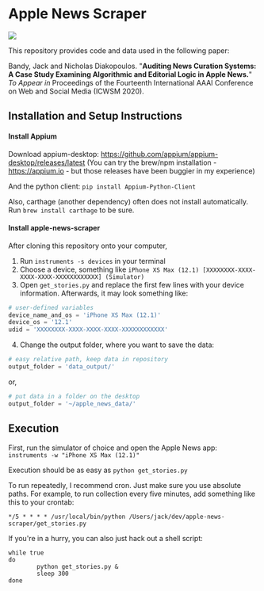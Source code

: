 # Apple News Scraper

![](Demo.gif)

This repository provides code and data used in the following paper:

Bandy, Jack and Nicholas Diakopoulos. "**Auditing News Curation Systems: A Case Study Examining Algorithmic and Editorial Logic in Apple News.**" *To Appear in* Proceedings of the Fourteenth International AAAI Conference on Web and Social Media (ICWSM 2020).


## Installation and Setup Instructions

#### Install Appium
Download appium-desktop: https://github.com/appium/appium-desktop/releases/latest
(You can try the brew/npm installation - https://appium.io - but those releases have been buggier in my experience)

And the python client: `pip install Appium-Python-Client`

Also, carthage (another dependency) often does not install automatically. Run `brew install carthage` to be sure.


#### Install apple-news-scraper
After cloning this repository onto your computer,
1. Run `instruments -s devices` in your terminal
2. Choose a device, something like `iPhone XS Max (12.1) [XXXXXXXX-XXXX-XXXX-XXXX-XXXXXXXXXXXX] (Simulator)`
3. Open `get_stories.py` and replace the first few lines with your device information. Afterwards, it may look something like:
```python
# user-defined variables
device_name_and_os = 'iPhone XS Max (12.1)'
device_os = '12.1'
udid = 'XXXXXXXX-XXXX-XXXX-XXXX-XXXXXXXXXXXX'
```
4. Change the output folder, where you want to save the data:
```python
# easy relative path, keep data in repository
output_folder = 'data_output/'
```
or,
```python
# put data in a folder on the desktop
output_folder = '~/apple_news_data/'
```


## Execution
First, run the simulator of choice and open the Apple News app: `instruments -w "iPhone XS Max (12.1)"`

Execution should be as easy as `python get_stories.py`

To run repeatedly, I recommend cron. Just make sure you use absolute paths. For example, to run collection every five minutes, add something like this to your crontab:
```
*/5 * * * * /usr/local/bin/python /Users/jack/dev/apple-news-scraper/get_stories.py
```

If you're in a hurry, you can also just hack out a shell script:
```
while true
do
        python get_stories.py &
        sleep 300
done
```
